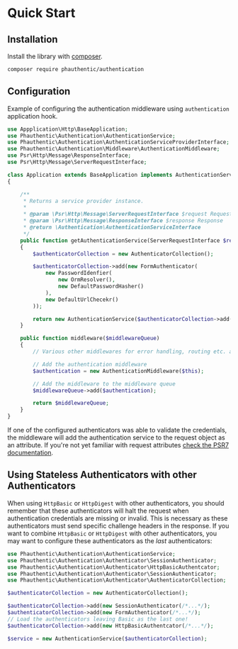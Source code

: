 # Quick Start

## Installation

Install the library with [composer](https://getcomposer.org/).

```sh
composer require phauthentic/authentication
```

## Configuration

Example of configuring the authentication middleware using `authentication` application hook.

```php
use Appplication\Http\BaseApplication;
use Phauthentic\Authentication\AuthenticationService;
use Phauthentic\Authentication\AuthenticationServiceProviderInterface;
use Phauthentic\Authentication\Middleware\AuthenticationMiddleware;
use Psr\Http\Message\ResponseInterface;
use Psr\Http\Message\ServerRequestInterface;

class Application extends BaseApplication implements AuthenticationServiceProviderInterface
{

    /**
     * Returns a service provider instance.
     *
     * @param \Psr\Http\Message\ServerRequestInterface $request Request
     * @param \Psr\Http\Message\ResponseInterface $response Response
     * @return \Authentication\AuthenticationServiceInterface
     */
    public function getAuthenticationService(ServerRequestInterface $request, ResponseInterface $response)
    {
        $authenticatorCollection = new AuthenticatorCollection();

        $authenticatorCollection->add(new FormAuthenticator(
            new PasswordIdenfier(
                new OrmResolver(),
                new DefaultPasswordHasher()
            ),
            new DefaultUrlChecekr()
        ));

        return new AuthenticationService($authenticatorCollection->add(););
    }

    public function middleware($middlewareQueue)
    {
        // Various other middlewares for error handling, routing etc. added here.

        // Add the authentication middleware
        $authentication = new AuthenticationMiddleware($this);

        // Add the middleware to the middleware queue
        $middlewareQueue->add($authentication);

        return $middlewareQueue;
    }
}
```

If one of the configured authenticators was able to validate the credentials,
the middleware will add the authentication service to the request object as an
attribute. If you're not yet familiar with request attributes [check the PSR7
documentation](http://www.php-fig.org/psr/psr-7/).

## Using Stateless Authenticators with other Authenticators

When using `HttpBasic` or `HttpDigest` with other authenticators, you should
remember that these authenticators will halt the request when authentication
credentials are missing or invalid. This is necessary as these authenticators
must send specific challenge headers in the response. If you want to combine
`HttpBasic` or `HttpDigest` with other authenticators, you may want to configure
these authenticators as the *last* authenticators:

```php
use Phauthentic\Authentication\AuthenticationService;
use Phauthentic\Authentication\Authenticator\SessionAuthenticator;
use Phauthentic\Authentication\Authenticator\HttpBasicAuthentcator;
use Phauthentic\Authentication\Authenticator\SessionAuthenticator;
use Phauthentic\Authentication\Authenticator\AuthenticatorCollection;

$authenticatorCollection = new AuthenticatorCollection();

$authenticatorCollection->add(new SessionAuthenticator(/*...*/);
$authenticatorCollection->add(new FormAuthenticator(/*...*/);
// Load the authenticators leaving Basic as the last one!
$authenticatorCollection->add(new HttpBasicAuthentcator(/*...*/);

$service = new AuthenticationService($authenticatorCollection);
```
